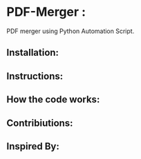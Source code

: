 # PDF-Merger :
PDF merger using Python Automation Script.



## Installation:

## Instructions:

## How the code works:

## Contribiutions:

## Inspired By:
